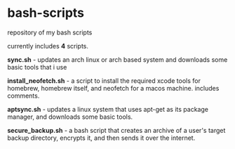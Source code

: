 # bash-scripts
repository of my bash scripts

currently includes **4** scripts.

**sync.sh** - updates an arch linux or arch based system and downloads some basic tools that i use

**install_neofetch.sh** - a script to install the required xcode tools for homebrew, homebrew itself, and neofetch for a macos machine. includes comments.

**aptsync.sh** - updates a linux system that uses apt-get as its package manager, and downloads some basic tools.

**secure_backup.sh** - a bash script that creates an archive of a user's target backup directory, encrypts it, and then sends it over the internet.
